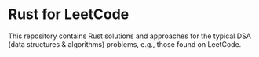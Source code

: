# Rust for LeetCode

This repository contains Rust solutions and approaches for the typical DSA (data structures & algorithms) problems, e.g., those found on LeetCode.

